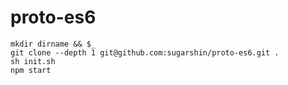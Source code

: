 # proto-es6

```
mkdir dirname && $_
git clone --depth 1 git@github.com:sugarshin/proto-es6.git .
sh init.sh
npm start
```
